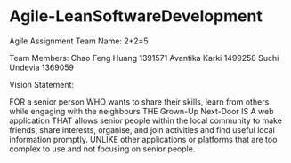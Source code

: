 # Agile-LeanSoftwareDevelopment
Agile Assignment
Team Name: 2+2=5

Team Members: Chao Feng Huang 1391571 Avantika Karki 1499258 Suchi Undevia 1369059

Vision Statement:

FOR a senior person WHO wants to share their skills, learn from others while engaging with the neighbours THE Grown-Up Next-Door IS A web application THAT allows senior people within the local community to make friends, share interests, organise, and join activities and find useful local information promptly. UNLIKE other applications or platforms that are too complex to use and not focusing on senior people.
